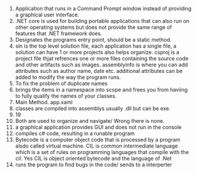 1) Application that runs in a Command Prompt window instead of providing a graphical user interface.
2) .NET core is used for building portable applications that can also run on other operating systems 
   but does not provide the same range of features that .NET framework does.
3) Designates the programs entry point, should be a static method.
4) sln is the top level solution file, each application has a single file, a solution can have 1 or more projects also helps organize.
   csproj is a project file thjat refrences one or more files containing the source code and other artifacts such as images.
   assemblyinfo is where you can add attributes such as author name, date etc. additional attributes can be added to modify the way the program runs.
5) To fix the problem of duplicate names 
6) brings the items in a namespace into scope and frees you from haviing to fully qualify the names of your classes.
7) Main Method.  app.xaml
8) classes are compiled into assemblys usually .dll but can be exe.
9) 19
10) Both are used to organize and navigate/ Wrong there is none.
11) a graphical application provides GUI and does not run in the console
12) compiles c# code, resulting in a runable program 
13) Bytecode is a computer object code that is processed by a program alsdo called virtual machine. 
    CIL is common intermediate language which is a set of rules on programming languages that compile with the cil.
	Yes CIL is object oriented bytecode and the language of .Net
14) runs the program to find bugs in the code/ sends to a interperter 